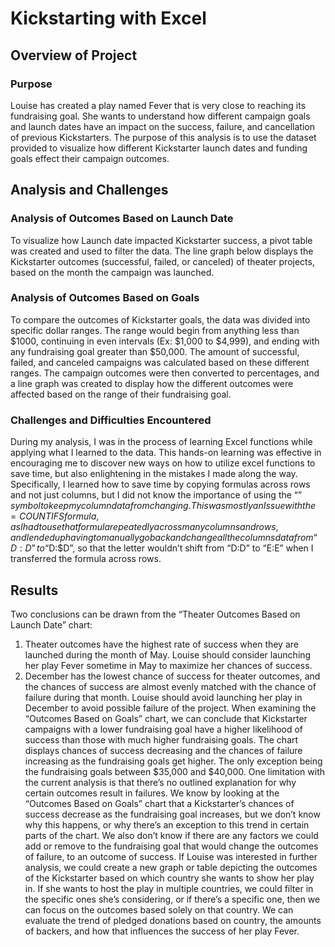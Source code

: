 # Kickstarting with Excel

## Overview of Project

### Purpose
Louise has created a play named Fever that is very close to reaching its fundraising goal. She wants to understand how different campaign goals and launch dates have an impact on the success, failure, and cancellation of previous Kickstarters. The purpose of this analysis is to use the dataset provided to visualize how different Kickstarter launch dates and funding goals effect their campaign outcomes.

## Analysis and Challenges

### Analysis of Outcomes Based on Launch Date
To visualize how Launch date impacted Kickstarter success, a pivot table was created and used to filter the data. The line graph below displays the Kickstarter outcomes (successful, failed, or canceled) of theater projects, based on the month the campaign was launched. 

### Analysis of Outcomes Based on Goals
To compare the outcomes of Kickstarter goals, the data was divided into specific dollar ranges. The range would begin from anything less than $1000, continuing in even intervals (Ex: $1,000 to $4,999), and ending with any fundraising goal greater than $50,000. The amount of successful, failed, and canceled campaigns was calculated based on these different ranges. The campaign outcomes were then converted to percentages, and a line graph was created to display how the different outcomes were affected based on the range of their fundraising goal.

### Challenges and Difficulties Encountered
During my analysis, I was in the process of learning Excel functions while applying what I learned to the data. This hands-on learning was effective in encouraging me to discover new ways on how to utilize excel functions to save time, but also enlightening in the mistakes I made along the way. Specifically, I learned how to save time by copying formulas across rows and not just columns, but I did not know the importance of using the “$” symbol to keep my column data from changing. This was mostly an Issue with the =COUNTIFS formula, as I had to use that formula repeatedly across many columns and rows, and I ended up having to manually go back and change all the columns data from “D:D” to “$D:$D”, so that the letter wouldn’t shift from “D:D” to “E:E” when I transferred the formula across rows.

## Results
Two conclusions can be drawn from the “Theater Outcomes Based on Launch Date” chart:
1)	Theater outcomes have the highest rate of success when they are launched during the month of May. Louise should consider launching her play Fever sometime in May to maximize her chances of success.
2)	December has the lowest chance of success for theater outcomes, and the chances of success are almost evenly matched with the chance of failure during that month. Louise should avoid launching her play in December to avoid possible failure of the project.
When examining the “Outcomes Based on Goals” chart, we can conclude that Kickstarter campaigns with a lower fundraising goal have a higher likelihood of success than those with much higher fundraising goals. The chart displays chances of success decreasing and the chances of failure increasing as the fundraising goals get higher. The only exception being the fundraising goals between $35,000 and $40,000.
One limitation with the current analysis is that there’s no outlined explanation for why certain outcomes result in failures. We know by looking at the “Outcomes Based on Goals” chart that a Kickstarter’s chances of success decrease as the fundraising goal increases, but we don’t know why this happens, or why there’s an exception to this trend in certain parts of the chart. We also don’t know if there are any factors we could add or remove to the fundraising goal that would change the outcomes of failure, to an outcome of success. 
If Louise was interested in further analysis, we could create a new graph or table depicting the outcomes of the Kickstarter based on which country she wants to show her play in. If she wants to host the play in multiple countries, we could filter in the specific ones she’s considering, or if there’s a specific one, then we can focus on the outcomes based solely on that country. We can evaluate the trend of pledged donations based on country, the amounts of backers, and how that influences the success of her play Fever.
